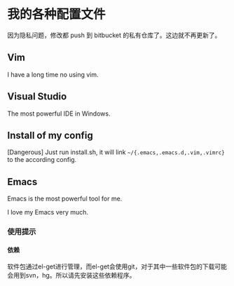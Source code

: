 # 我的各种配置文件

因为隐私问题，修改都 push 到 bitbucket 的私有仓库了。这边就不再更新了。

## Vim
I have a long time no using vim.

## Visual Studio
The most powerful IDE in Windows.

## Install of my config
[Dangerous] Just run install.sh, it will link `~/{.emacs,.emacs.d,.vim,.vimrc}` to the according config.

## Emacs
Emacs is the most powerful tool for me.

I love my Emacs very much.

### 使用提示

#### 依赖

软件包通过el-get进行管理，而el-get会使用git，对于其中一些软件包的下载可能会用到svn，hg。所以请先安装这些依赖程序。

